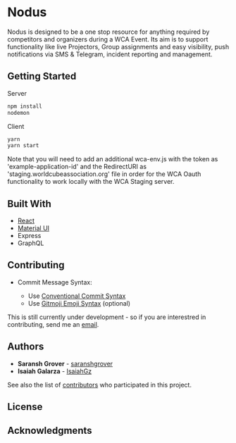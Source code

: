 # Nodus

Nodus is designed to be a one stop resource for anything required by competitors and organizers during a WCA Event. Its aim is to support functionality like live Projectors, Group assignments and easy visibility, push notifications via SMS & Telegram, incident reporting and management.

## Getting Started

Server

```js
npm install
nodemon
```

Client

```js
yarn
yarn start
```

Note that you will need to add an additional wca-env.js with the token as 'example-application-id' and the RedirectURI as 'staging.worldcubeassociation.org' file in order for the WCA Oauth functionality to work locally with the WCA Staging server.

## Built With

- [React](https://www.reactjs.org)
- [Material UI](https://www.material-ui.com)
- Express
- GraphQL

## Contributing

- Commit Message Syntax:

  - Use [Conventional Commit Syntax](https://www.conventionalcommits.org/en/v1.0.0-beta.4/#specification)
  - Use [Gitmoji Emoji Syntax](https://gitmoji.carloscuesta.me/) (optional)

This is still currently under development - so if you are interestred in contributing, send me an [email](mailto:saransh.grover@stonybrook.edu).

## Authors

- **Saransh Grover** - [saranshgrover](https://saranshgrover.com)
- **Isaiah Galarza** - [IsaiahGz](https://github.com/isaiahgz)

See also the list of [contributors](https://github.com/nodus/graphs/contributors) who participated in this project.

## License

## Acknowledgments

